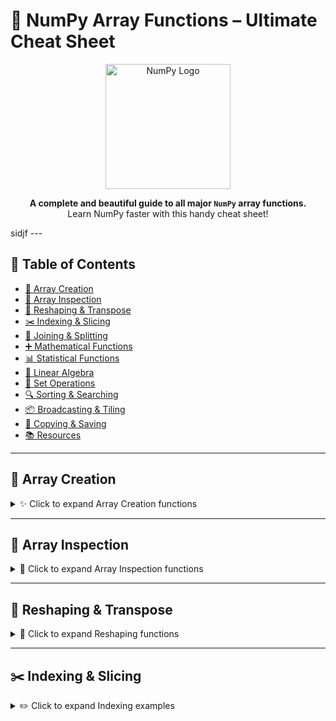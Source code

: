# 🚀 NumPy Array Functions – Ultimate Cheat Sheet  

<p align="center">
  <img src="https://numpy.org/images/logo.svg" width="200" alt="NumPy Logo"/>
</p>
<p align="center">
  <b>A complete and beautiful guide to all major <code>NumPy</code> array functions.</b>  
  <br/> Learn NumPy faster with this handy cheat sheet! 
</p>
sidjf
---

## 📖 Table of Contents  
- [🌱 Array Creation](#-array-creation)  
- [🔎 Array Inspection](#-array-inspection)  
- [🔄 Reshaping & Transpose](#-reshaping--transpose)  
- [✂️ Indexing & Slicing](#️-indexing--slicing)  
- [🔗 Joining & Splitting](#-joining--splitting)  
- [➕ Mathematical Functions](#-mathematical-functions)  
- [📊 Statistical Functions](#-statistical-functions)  
- [🧮 Linear Algebra](#-linear-algebra-nplinalg)  
- [🔢 Set Operations](#-set-operations)  
- [🔍 Sorting & Searching](#-sorting--searching)  
- [📦 Broadcasting & Tiling](#-broadcasting--tiling)  
- [💾 Copying & Saving](#-copying--saving)  
- [📚 Resources](#-resources)  

---

## 🌱 Array Creation  

<details>
<summary>✨ Click to expand Array Creation functions</summary>

| Function | Description | Example |
|----------|-------------|---------|
| `np.array()` | Create array from list/tuple | `np.array([1,2,3])` |
| `np.zeros()` | Array of zeros | `np.zeros((2,3))` |
| `np.ones()` | Array of ones | `np.ones(4)` |
| `np.empty()` | Empty array (uninitialized) | `np.empty((2,2))` |
| `np.full()` | Filled with constant value | `np.full((2,2), 7)` |
| `np.arange()` | Range with step | `np.arange(1,10,2)` |
| `np.linspace()` | Evenly spaced numbers | `np.linspace(0,1,5)` |
| `np.logspace()` | Logarithmic spacing | `np.logspace(1,3,5)` |
| `np.eye()` | Identity matrix | `np.eye(3)` |
| `np.random.rand()` | Random values (0–1) | `np.random.rand(3,3)` |
| `np.random.randint()` | Random integers | `np.random.randint(1,10,(2,3))` |

</details>

---

## 🔎 Array Inspection  

<details>
<summary>👀 Click to expand Array Inspection functions</summary>

| Function | Description |
|----------|-------------|
| `arr.shape` | Dimensions of array |
| `arr.ndim` | Number of dimensions |
| `arr.size` | Total elements |
| `arr.dtype` | Data type |
| `arr.itemsize` | Size of one element (bytes) |
| `arr.nbytes` | Total memory used |

</details>

---

## 🔄 Reshaping & Transpose  

<details>
<summary>🔁 Click to expand Reshaping functions</summary>

| Function | Description |
|----------|-------------|
| `np.reshape(arr, (rows,cols))` | Reshape array |
| `arr.ravel()` | Flatten |
| `arr.flatten()` | Flatten (copy) |
| `arr.T` | Transpose |
| `np.swapaxes(arr,0,1)` | Swap axes |
| `np.expand_dims(arr,axis=0)` | Add axis |
| `np.squeeze(arr)` | Remove single-dim axis |

</details>

---

## ✂️ Indexing & Slicing  

<details>
<summary>✏️ Click to expand Indexing examples</summary>

```python
arr[1:5, 2:4]      # Slice
arr[arr > 5]        # Boolean indexing
arr[[1, 3, 5]]      # Fancy indexing
